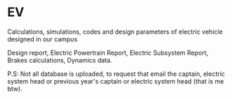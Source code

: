 # EV
Calculations, simulations, codes and design parameters of electric vehicle designed in our campus


Design report, 
Electric Powertrain Report,
Electric Subsystem Report,
Brakes calculations,
Dynamics data.



P.S: Not all database is uploaded, to request that email the captain, electric system head or previous year's captain or electric system head (that is me btw).
